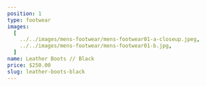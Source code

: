 ```yaml
---
position: 1
type: footwear
images:
  [
    ../../images/mens-footwear/mens-footwear01-a-closeup.jpeg,
    ../../images/mens-footwear/mens-footwear01-b.jpg,
  ]
name: Leather Boots // Black
price: $250.00
slug: leather-boots-black
---
```

